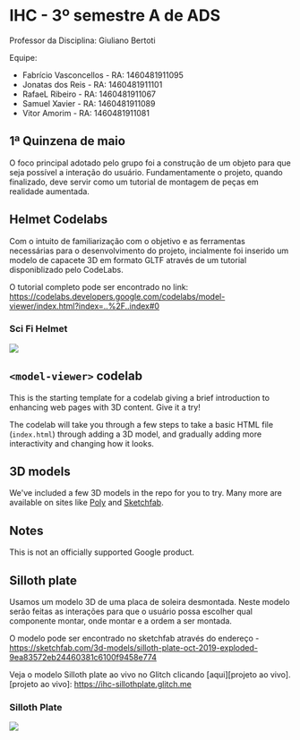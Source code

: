  # IHC - 3º semestre A de ADS

Professor da Disciplina: Giuliano Bertoti 

Equipe:
 - Fabrício Vasconcellos - RA: 1460481911095
 - Jonatas dos Reis - RA: 1460481911101
 - RafaeL Ribeiro - RA: 1460481911067
 - Samuel Xavier - RA: 1460481911089
 - Vitor Amorim - RA: 1460481911081

## 1ª Quinzena de maio

O foco principal adotado pelo grupo foi a construção de um objeto para que seja possível a interação do usuário. Fundamentamente o projeto, quando finalizado, deve servir como um tutorial de montagem de peças em realidade aumentada.

## Helmet Codelabs

Com o intuito de familiarização com o objetivo e as ferramentas necessárias para o desenvolvimento do projeto, incialmente foi inserido um modelo de capacete 3D em formato GLTF através de um tutorial disponiblizado pelo CodeLabs.

O tutorial completo pode ser encontrado no link:
https://codelabs.developers.google.com/codelabs/model-viewer/index.html?index=..%2F..index#0

### Sci Fi Helmet
![](https://imgur.com/0wNLbfA.png)

## `<model-viewer>` codelab

This is the starting template for a codelab giving a brief introduction to
enhancing web pages with 3D content. Give it a try!

The codelab will take you through a few steps to take a basic HTML file
(`index.html`) through adding a 3D model, and gradually adding more
interactivity and changing how it looks.

## 3D models

We've included a few 3D models in the repo for you to try. Many more are
available on sites like [Poly](https://poly.google.com) and
[Sketchfab](https://sketchfab.com).

## Notes

This is not an officially supported Google product.

## Silloth plate

Usamos um modelo 3D de uma placa de soleira desmontada. Neste modelo serão feitas as interações para que o usuário possa escolher qual componente montar, onde montar e a ordem a ser montada.

O modelo pode ser encontrado no sketchfab através do endereço - https://sketchfab.com/3d-models/silloth-plate-oct-2019-exploded-9ea83572eb24460381c6100f9458e774

Veja o modelo Silloth plate ao vivo no Glitch clicando [aqui][projeto ao vivo].
[projeto ao vivo]: https://ihc-sillothplate.glitch.me

### Silloth Plate
![](https://imgur.com/F7tRuwU.png)
